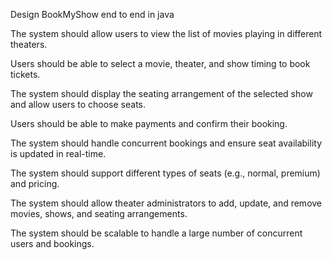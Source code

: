 Design BookMyShow end to end in java

The system should allow users to view the list of movies playing in different theaters.

Users should be able to select a movie, theater, and show timing to book tickets.

The system should display the seating arrangement of the selected show and allow users to choose seats.

Users should be able to make payments and confirm their booking.

The system should handle concurrent bookings and ensure seat availability is updated in real-time.

The system should support different types of seats (e.g., normal, premium) and pricing.

The system should allow theater administrators to add, update, and remove movies, shows, and seating arrangements.

The system should be scalable to handle a large number of concurrent users and bookings.